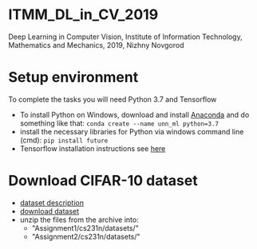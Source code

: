 # ITMM_DL_in_CV_2019
Deep Learning in Computer Vision, Institute of Information Technology, Mathematics and Mechanics, 2019, Nizhny Novgorod

# Setup environment
To complete the tasks you will need Python 3.7 and Tensorflow
- To install Python on Windows, download and install [Anaconda](https://www.anaconda.com/download) and do something like that: `conda create --name unn_ml python=3.7 `
- install the necessary libraries for Python via windows command line (cmd): `pip install future`
- Tensorflow installation instructions see [here](https://www.tensorflow.org/install/install_windows)

# Download CIFAR-10 dataset
- [dataset description](https://www.cs.toronto.edu/~kriz/cifar.html)
- [download dataset](http://www.cs.toronto.edu/~kriz/cifar-10-python.tar.gz)
- unzip the files from the archive into:
  - "Assignment1/cs231n/datasets/"
  - "Assignment2/cs231n/datasets/"
